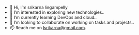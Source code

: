 - 👋 Hi, I’m srikarna lingampelly
- 👀 I’m interested in exploring new technologies..
- 🌱 I’m currently learning DevOps and cloud..
- 💞️ I’m looking to collaborate on working on tasks and projects..
- 📫 Reach me on lsrikarna@gmail.com.
